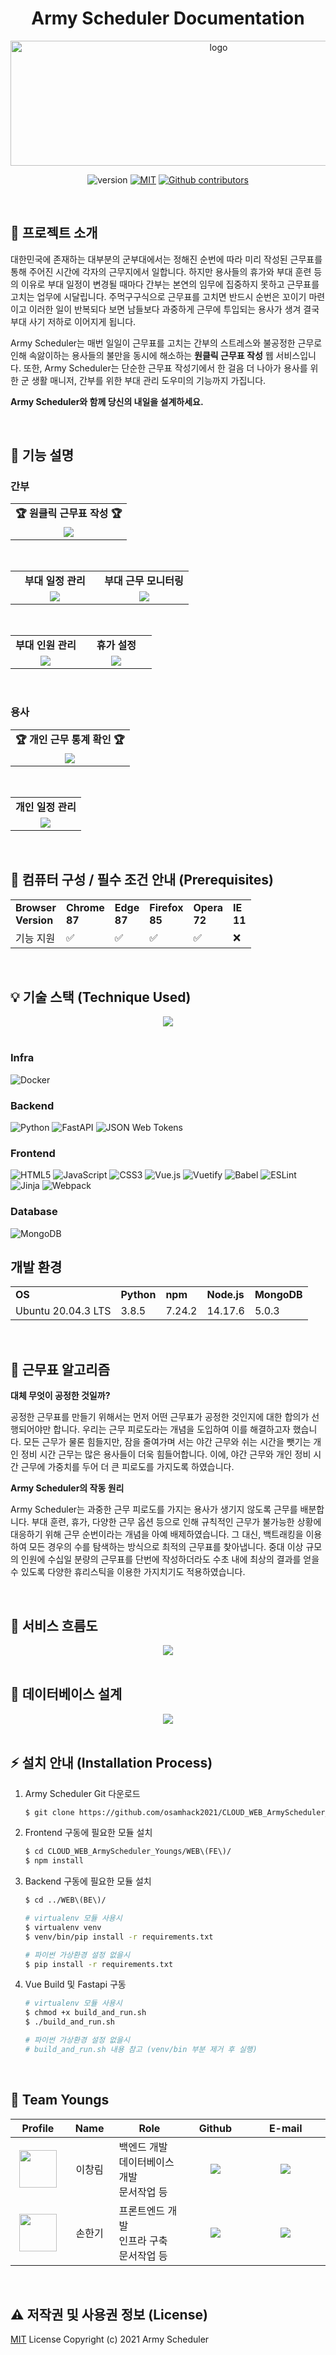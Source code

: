 <h1 align="center">Army Scheduler Documentation</h1>

<p align="center">
    <img src="WEB(FE)/src/assets/img/armyscheduler_logo.png" alt="logo" width="650" height="200"/>
</p>

<p align="center">
    <img src="https://img.shields.io/badge/version-v1.0.0-orange" alt="version"/>
    <a href="https://opensource.org/licenses/MIT"><img src="https://img.shields.io/badge/License-MIT-yellow.svg" alt="MIT"></a>
    <a href="https://github.com/osamhack2021/CLOUD_WEB_ArmyScheduler_Youngs/graphs/contributors"><img alt="Github contributors" src="https://img.shields.io/github/contributors/osamhack2021/CLOUD_WEB_ArmyScheduler_Youngs?color=success"></a>
</p>

<br/>

## 🎪 프로젝트 소개

대한민국에 존재하는 대부분의 군부대에서는 정해진 순번에 따라 미리 작성된 근무표를 통해 주어진 시간에 각자의 근무지에서 일합니다. 하지만 용사들의 휴가와 부대 훈련 등의 이유로 부대 일정이 변경될 때마다 간부는 본연의 임무에 집중하지 못하고 근무표를 고치는 업무에 시달립니다. 주먹구구식으로 근무표를 고치면 반드시 순번은 꼬이기 마련이고 이러한 일이 반복되다 보면 남들보다 과중하게 근무에 투입되는 용사가 생겨 결국 부대 사기 저하로 이어지게 됩니다.

Army Scheduler는 매번 일일이 근무표를 고치는 간부의 스트레스와 불공정한 근무로 인해 속앓이하는 용사들의 불만을 동시에 해소하는 **원클릭 근무표 작성** 웹 서비스입니다. 또한, Army Scheduler는 단순한 근무표 작성기에서 한 걸음 더 나아가 용사를 위한 군 생활 매니저, 간부를 위한 부대 관리 도우미의 기능까지 가집니다.

**Army Scheduler와 함께 당신의 내일을 설계하세요.**



<br/>

## 🎯 기능 설명

### **간부**

<table>
    <tbody>
		<tr>
			<td width="100%" align="center">
				<b>🏆 원클릭 근무표 작성 🏆</b>
			</td>
		</tr>
		<tr>
            <td width="100%" align="center"><img src="docs/t5.jpg"></td>
        </tr>
   </tbody>
</table>

<br />

<table>
    <tbody>
		<tr>
			<td width="50%" align="center">
				<b>부대 일정 관리</b>
			</td>
            <td width="50%" align="center">
				<b>부대 근무 모니터링</b>
			</td>
		</tr>
		<tr>
            <td width="50%" align="center"><img src="docs/t1.jpg"></td>
            <td width="50%" align="center"><img src="docs/t2.jpg"></td>
        </tr>
   </tbody>
</table>

<br />

<table>
    <tbody>
		<tr>
			<td width="50%" align="center">
				<b>부대 인원 관리</b>
			</td>
            <td width="50%" align="center">
				<b>휴가 설정</b>
			</td>
		</tr>
		<tr>
            <td width="50%" align="center"><img src="docs/t3.jpg"></td>
            <td width="50%" align="center"><img src="docs/t4.jpg"></td>
        </tr>
   </tbody>
</table>

<br />

### **용사**

<table>
    <tbody>
		<tr>
			<td width="100%" align="center">
				<b>🏆 개인 근무 통계 확인 🏆</b>
			</td>
		</tr>
		<tr>
            <td width="100%" align="center"><img src="docs/x6.jpg"></td>
        </tr>
   </tbody>
</table>

<br />

<table>
    <tbody>
		<tr>
			<td width="100%" align="center">
				<b>개인 일정 관리</b>
			</td>
		</tr>
		<tr>
            <td width="100%" align="center"><img src="docs/x7.jpg"></td>
        </tr>
   </tbody>
</table>

<br />

## 📣 컴퓨터 구성 / 필수 조건 안내 (Prerequisites)

<table>
    <tbody>
		<tr>
			<td>
				<b>Browser</b><br />
                <b>Version</b>
			</td>
            <td>
				<b>Chrome</b><br />
                <b>87</b>
			</td>
            <td>
				<b>Edge</b><br />
                <b>87</b>
			</td>
            <td>
				<b>Firefox</b><br />
                <b>85</b>
			</td>
            <td>
				<b>Opera</b><br />
                <b>72</b>
			</td>
            <td>
				<b>IE</b><br />
                <b>11</b>
			</td>
		</tr>
		<tr>
            <td>기능 지원</td>
            <td>✅</td>
            <td>✅</td>
            <td>✅</td>
            <td>✅</td>
            <td>❌</td>
        </tr>
   </tbody>
</table>

<br />

## 💡 기술 스택 (Technique Used) 

<div align="center"><a href="https://raw.githubusercontent.com/osamhack2021/CLOUD_WEB_ArmyScheduler_Youngs/master/docs/architecture.png"><img src="docs/architecture.png"></a></div>

<br />

### **Infra**

<img alt="Docker" src ="https://img.shields.io/badge/docker-2496ED.svg?&style=for-the-badge&logo=docker&logoColor=white"/>

### **Backend**

<img alt="Python" src ="https://img.shields.io/badge/python-3776AB.svg?&style=for-the-badge&logo=python&logoColor=white"/> <img alt="FastAPI" src ="https://img.shields.io/badge/fastapi-009688.svg?&style=for-the-badge&logo=fastapi&logoColor=white"/> <img alt="JSON Web Tokens" src ="https://img.shields.io/badge/jwt-000000.svg?&style=for-the-badge&logo=jsonwebtokens&logoColor=white"/>

### **Frontend**

<img alt="HTML5" src ="https://img.shields.io/badge/html5-E34F26.svg?&style=for-the-badge&logo=html5&logoColor=white"/> <img alt="JavaScript" src ="https://img.shields.io/badge/javascript-F7DF1E.svg?&style=for-the-badge&logo=javascript&logoColor=white"/> <img alt="CSS3" src ="https://img.shields.io/badge/css3-1572B6.svg?&style=for-the-badge&logo=css3&logoColor=white"/> <img alt="Vue.js" src ="https://img.shields.io/badge/vue.js-4FC08D.svg?&style=for-the-badge&logo=vue.js&logoColor=white"/> <img alt="Vuetify" src ="https://img.shields.io/badge/vuetify-1867C0.svg?&style=for-the-badge&logo=vuetify&logoColor=white"/> <img alt="Babel" src ="https://img.shields.io/badge/babel-F9DC3E.svg?&style=for-the-badge&logo=babel&logoColor=white"/> <img alt="ESLint" src ="https://img.shields.io/badge/eslint-4B32C3.svg?&style=for-the-badge&logo=eslint&logoColor=white"/>  <img alt="Jinja" src ="https://img.shields.io/badge/jinja-B41717.svg?&style=for-the-badge&logo=jinja&logoColor=white"/> <img alt="Webpack" src ="https://img.shields.io/badge/webpack-8DD6F9.svg?&style=for-the-badge&logo=webpack&logoColor=black"/>

### **Database**

<img alt="MongoDB" src ="https://img.shields.io/badge/mongodb-47A248.svg?&style=for-the-badge&logo=mongodb&logoColor=white"/>

<br />

## 개발 환경

<table>
    <tbody>
		<tr>
			<td>
				<b>OS</b>
			</td>
            <td>
				<b>Python</b>
			</td>
            <td>
				<b>npm</b>
			</td>
            <td>
				<b>Node.js</b>
			</td>
            <td>
				<b>MongoDB</b>
			</td>
		</tr>
		<tr>
            <td>Ubuntu 20.04.3 LTS</td>
            <td>3.8.5</td>
            <td>7.24.2</td>
            <td>14.17.6</td>
            <td>5.0.3</td>
        </tr>
   </tbody>
</table>

<br />

## 🧪 근무표 알고리즘

**대체 무엇이 공정한 것일까?**

공정한 근무표를 만들기 위해서는 먼저 어떤 근무표가 공정한 것인지에 대한 합의가 선행되어야만 합니다. 우리는 근무 피로도라는 개념을 도입하여 이를 해결하고자 했습니다. 모든 근무가 물론 힘들지만, 잠을 줄여가며 서는 야간 근무와 쉬는 시간을 뺏기는 개인 정비 시간 근무는 많은 용사들이 더욱 힘들어합니다. 이에, 야간 근무와 개인 정비 시간 근무에 가중치를 두어 더 큰 피로도를 가지도록 하였습니다.

**Army Scheduler의 작동 원리**

Army Scheduler는 과중한 근무 피로도를 가지는 용사가 생기지 않도록 근무를 배분합니다. 부대 훈련, 휴가, 다양한 근무 옵션 등으로 인해 규칙적인 근무가 불가능한 상황에 대응하기 위해 근무 순번이라는 개념을 아예 배제하였습니다. 그 대신, 백트래킹을 이용하여 모든 경우의 수를 탐색하는 방식으로 최적의 근무표를 찾아냅니다. 중대 이상 규모의 인원에 수십일 분량의 근무표를 단번에 작성하더라도 수초 내에 최상의 결과를 얻을 수 있도록 다양한 휴리스틱을 이용한 가지치기도 적용하였습니다.

<br />

## 🚀 서비스 흐름도

<div align="center"><a href="https://raw.githubusercontent.com/osamhack2021/CLOUD_WEB_ArmyScheduler_Youngs/master/docs/serviceflow.png"><img src="docs/serviceflow.png"></a></div>

<br />

## 💾 데이터베이스 설계

<div align="center"><a href="https://raw.githubusercontent.com/osamhack2021/CLOUD_WEB_ArmyScheduler_Youngs/master/docs/db.png"><img src="docs/db.png"></a></div>

<br />

## ⚡ 설치 안내 (Installation Process)

1. Army Scheduler Git 다운로드

    ```bash
    $ git clone https://github.com/osamhack2021/CLOUD_WEB_ArmyScheduler_Youngs.git
    ```

2. Frontend 구동에 필요한 모듈 설치

    ```bash
    $ cd CLOUD_WEB_ArmyScheduler_Youngs/WEB\(FE\)/
    $ npm install
    ```

3. Backend 구동에 필요한 모듈 설치

    ```bash
    $ cd ../WEB\(BE\)/

    # virtualenv 모듈 사용시
    $ virtualenv venv
    $ venv/bin/pip install -r requirements.txt

    # 파이썬 가상환경 설정 없을시
    $ pip install -r requirements.txt
    ```

4. Vue Build 및 Fastapi 구동

    ```bash
    # virtualenv 모듈 사용시
    $ chmod +x build_and_run.sh
    $ ./build_and_run.sh

    # 파이썬 가상환경 설정 없을시
    # build_and_run.sh 내용 참고 (venv/bin 부분 제거 후 실행)
    ```
<br />

## 🗽 Team Youngs

<table width="900">
<thead>
    <tr>
        <th width="100" align="center">Profile</th>
        <th width="100" align="center">Name</th>
        <th width="250" align="center">Role</th>
        <th width="150" align="center">Github</th>
        <th width="300" align="center">E-mail</th>
    </tr> 
</thead>

<tbody>
    <tr>
        <td width="100" align="center"><img src="docs/profile_L1638.png" width="60" height="60"></td>
        <td width="100" align="center">이창림</td>
        <td width="250">백엔드 개발<br>데이터베이스 개발<br>문서작업 등</td>
        <td width="150" align="center">	
	        <a href="https://github.com/L1638">
	            <img src="https://img.shields.io/badge/L1638-655ced?style=social&logo=github"/>
	        </a>
        </td>
        <td width="300" align="center">
            <a href="mailto:lcr7324@gmail.com">
                <img src="https://img.shields.io/static/v1?label=&message=lcr7324@gmail.com&color=lightblue&style=flat-square&logo=gmail">
            </a>
        </td>
    </tr>
    <tr>
        <td width="100" align="center"><img src="docs/profile_crisis513.png" width="60" height="60"></td>
        <td width="100" align="center">손한기</td>
        <td width="250">프론트엔드 개발<br>인프라 구축<br>문서작업 등</td>
        <td width="150" align="center">	
	        <a href="https://github.com/crisis513">
	            <img src="https://img.shields.io/badge/crisis513-655ced?style=social&logo=github"/>
	        </a>
        </td>
        <td width="300" align="center">
            <a href="mailto:crisis51526@gmail.com">
                <img src="https://img.shields.io/static/v1?label=&message=crisis51526@gmail.com&color=lightblue&style=flat-square&logo=gmail">
            </a>
        </td>
    </tr>
</tbody>
</table>

<br />

## ⚠ 저작권 및 사용권 정보 (License)

[MIT](https://github.com/osamhack2021/CLOUD_WEB_ArmyScheduler_Youngs/blob/master/license.md) License Copyright (c) 2021 Army Scheduler
